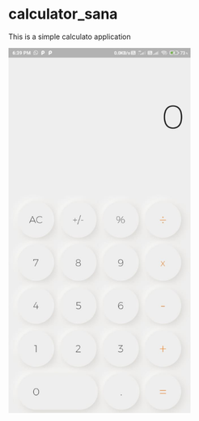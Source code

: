 # calculator_sana
This is a simple calculato application
<p>
  <img src="https://github.com/NVS-Creations/Calculator_neumorphism_UI/blob/main/calculator.jpeg" width=360>
  </p>
